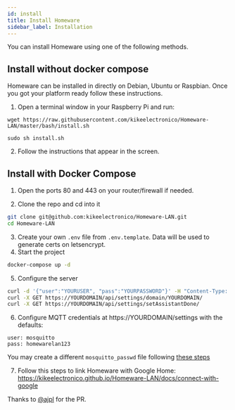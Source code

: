 ```yaml
---
id: install
title: Install Homeware
sidebar_label: Installation
---
```


You can install Homeware using one of the following methods.

## Install without docker compose

Homeware can be installed in directly on Debian, Ubuntu or Raspbian. Once you got your platform ready follow these instructions.

1. Open a terminal window in your Raspberry Pi and run:
```
wget https://raw.githubusercontent.com/kikeelectronico/Homeware-LAN/master/bash/install.sh
```
```
sudo sh install.sh
```
2. Follow the instructions that appear in the screen.

## Install with Docker Compose

1. Open the ports 80 and 443 on your router/firewall if needed.

2. Clone the repo and cd into it  
```bash
git clone git@github.com:kikeelectronico/Homeware-LAN.git
cd Homeware-LAN
```
3. Create your own `.env` file from `.env.template`. Data will be used to generate certs on letsencrypt.  
4. Start the project  
```bash
docker-compose up -d
```
5. Configure the server
```bash
curl -d '{"user":"YOURUSER", "pass":"YOURPASSWORD"}' -H "Content-Type: application/json" -X POST https://YOURDOMAIN/api/user/set/
curl -X GET https://YOURDOMAIN/api/settings/domain/YOURDOMAIN/
curl -X GET https://YOURDOMAIN/api/settings/setAssistantDone/
```
6. Configure MQTT credentials at https://YOURDOMAIN/settings with the defaults:  
```
user: mosquitto
pass: homewarelan123
```
You may create a different `mosquitto_passwd` file following [these steps](https://mosquitto.org/man/mosquitto_passwd-1.html)  

7. Follow this steps to link Homeware with Google Home: https://kikeelectronico.github.io/Homeware-LAN/docs/connect-with-google

Thanks to <a href="https://github.com/ajpl" tarjet="blanck">@ajpl</a> for the PR.

